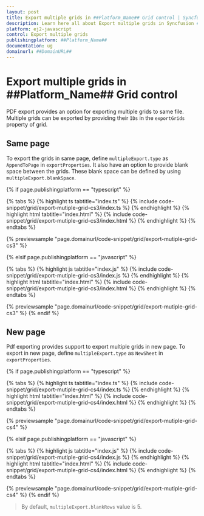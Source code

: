 ```yaml
---
layout: post
title: Export multiple grids in ##Platform_Name## Grid control | Syncfusion
description: Learn here all about Export multiple grids in Syncfusion ##Platform_Name## Grid control of Syncfusion Essential JS 2 and more.
platform: ej2-javascript
control: Export multiple grids 
publishingplatform: ##Platform_Name##
documentation: ug
domainurl: ##DomainURL##
---
```


# Export multiple grids in ##Platform_Name## Grid control

PDF export provides an option for exporting multiple grids to same file. Multiple grids can be exported by providing their `IDs` in the `exportGrids` property of grid.

## Same page

To export the grids in same page, define `multipleExport.type` as `AppendToPage` in `exportProperties`. It also have an option to provide blank space between the grids. These blank space can be defined by using  `multipleExport.blankSpace`.

{% if page.publishingplatform == "typescript" %}

 {% tabs %}
{% highlight ts tabtitle="index.ts" %}
{% include code-snippet/grid/export-mutiple-grid-cs3/index.ts %}
{% endhighlight %}
{% highlight html tabtitle="index.html" %}
{% include code-snippet/grid/export-mutiple-grid-cs3/index.html %}
{% endhighlight %}
{% endtabs %}
        
{% previewsample "page.domainurl/code-snippet/grid/export-mutiple-grid-cs3" %}

{% elsif page.publishingplatform == "javascript" %}

{% tabs %}
{% highlight js tabtitle="index.js" %}
{% include code-snippet/grid/export-mutiple-grid-cs3/index.js %}
{% endhighlight %}
{% highlight html tabtitle="index.html" %}
{% include code-snippet/grid/export-mutiple-grid-cs3/index.html %}
{% endhighlight %}
{% endtabs %}

{% previewsample "page.domainurl/code-snippet/grid/export-mutiple-grid-cs3" %}
{% endif %}


## New page

Pdf exporting provides support to export multiple grids in new page. To export in new page, define  `multipleExport.type` as `NewSheet` in `exportProperties`.

{% if page.publishingplatform == "typescript" %}

 {% tabs %}
{% highlight ts tabtitle="index.ts" %}
{% include code-snippet/grid/export-mutiple-grid-cs4/index.ts %}
{% endhighlight %}
{% highlight html tabtitle="index.html" %}
{% include code-snippet/grid/export-mutiple-grid-cs4/index.html %}
{% endhighlight %}
{% endtabs %}
        
{% previewsample "page.domainurl/code-snippet/grid/export-mutiple-grid-cs4" %}

{% elsif page.publishingplatform == "javascript" %}

{% tabs %}
{% highlight js tabtitle="index.js" %}
{% include code-snippet/grid/export-mutiple-grid-cs4/index.js %}
{% endhighlight %}
{% highlight html tabtitle="index.html" %}
{% include code-snippet/grid/export-mutiple-grid-cs4/index.html %}
{% endhighlight %}
{% endtabs %}

{% previewsample "page.domainurl/code-snippet/grid/export-mutiple-grid-cs4" %}
{% endif %}

>By default, `multipleExport.blankRows` value is 5.
